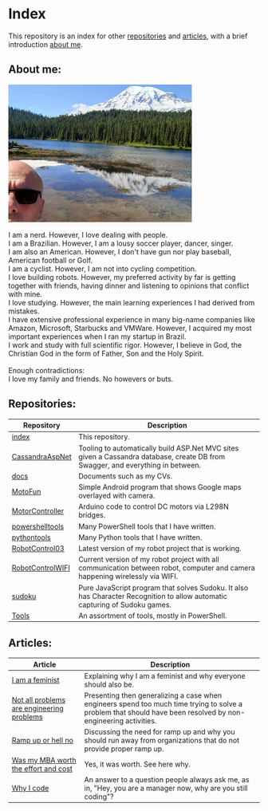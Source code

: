 # Index

This repository is an index for other [repositories](#repositories) and [articles](#articles), with a brief introduction [about me](#about-me).

## About me:

![Lucidio reflecting about Mt. Rainier](https://github.com/LucidioK/Photos/blob/master/LKMtRainier.jpg)

I am a nerd. However, I love dealing with people. <br/>
I am a Brazilian. However, I am a lousy soccer player, dancer, singer. <br/>
I am also an American. However, I don't have gun nor play baseball, American football or Golf. <br/>
I am a cyclist. However, I am not into cycling competition. <br/>
I love building robots. However, my preferred activity by far is getting together with friends, having dinner and listening to opinions that conflict with mine. <br/>
I love studying. However, the main learning experiences I had derived from mistakes. <br/>
I have extensive professional experience in many big-name companies like Amazon, Microsoft, Starbucks and VMWare. However, I acquired my most important experiences when I ran my startup in Brazil. <br/>
I work and study with full scientific rigor. However, I believe in God, the Christian God in the form of Father, Son and the Holy Spirit. <br>
<br/>
Enough contradictions: <br/>
I love my family and friends. No howevers or buts.

## Repositories:

| Repository                                                       | Description |
|-----------                                                       | ----------- |
| [index](https://github.com/LucidioK/index)                       | This repository. |
| [CassandraAspNet](https://github.com/LucidioK/CassandraAspNet)   | Tooling to automatically build ASP.Net MVC sites given a Cassandra database, create DB from Swagger, and everything in between. |
| [docs](https://github.com/LucidioK/docs)                         | Documents such as my CVs.                                                                                                       |
| [MotoFun](https://github.com/LucidioK/MotoFun)                   | Simple Android program that shows Google maps overlayed with camera.                                                            |
| [MotorController](https://github.com/LucidioK/MotorController)   | Arduino code to control DC motors via L298N bridges.                                                                            |
| [powershelltools](https://github.com/LucidioK/powershelltools)   | Many PowerShell tools that I have written.                                                                                      |
| [pythontools](https://github.com/LucidioK/pythontools)           | Many Python tools that I have written.                                                                                          |
| [RobotControl03](https://github.com/LucidioK/RobotControl03)     | Latest version of my robot project that is working.                                                                             |
| [RobotControlWIFI](https://github.com/LucidioK/RobotControlWIFI) | Current version of my robot project with all communication between robot, computer and camera happening wirelessly via WIFI.    |
| [sudoku](https://github.com/LucidioK/sudoku)                     | Pure JavaScript program that solves Sudoku. It also has Character Recognition to allow automatic capturing of Sudoku games.     |
| [Tools](https://github.com/LucidioK/Tools)                       | An assortment of tools, mostly in PowerShell.                                                                                   |

## Articles:

| Article                                                                                                                     | Description                               |
| -------                                                                                                                     | -----------                               |
| [I am a feminist](https://github.com/LucidioK/index/I_am_a_feminist.md)                                                     | Explaining why I am a feminist and why everyone should also be. |
| [Not all problems are engineering problems](https://github.com/LucidioK/index/not_all_problems_are_Engineering_problems.md) | Presenting then generalizing a case when engineers spend too much time trying to solve a problem that should have been resolved by non-engineering activities. |
| [Ramp up or hell no](https://github.com/LucidioK/index/ramp_up_or_hell_no.md)                                               | Discussing the need for ramp up and why you should run away from organizations that do not provide proper ramp up. |
| [Was my MBA worth the effort and cost](https://github.com/LucidioK/index/was_my_MBA_worth_the_effort_and_cost.md)           | Yes, it was worth. See here why.  |
| [Why I code](https://github.com/LucidioK/index/why_I_code.md)                                                               | An answer to a question people always ask me, as in, "Hey, you are a manager now, why are you still coding"?  |
